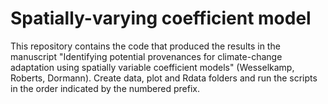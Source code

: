 # Spatially-varying coefficient model

This repository contains the code that produced the results in the manuscript "Identifying potential provenances for climate-change adaptation using spatially variable coefficient models" (Wesselkamp, Roberts, Dormann). Create data, plot and Rdata folders and run the scripts in the order indicated by the numbered prefix. 
